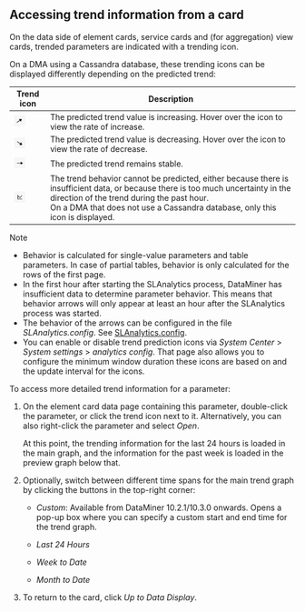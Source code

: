 ## Accessing trend information from a card

On the data side of element cards, service cards and (for aggregation) view cards, trended parameters are indicated with a trending icon.

On a DMA using a Cassandra database, these trending icons can be displayed differently depending on the predicted trend:

| Trend icon                                                                     | Description                                                                                                                                                                                                                                                       |
|--------------------------------------------------------------------------------|-------------------------------------------------------------------------------------------------------------------------------------------------------------------------------------------------------------------------------------------------------------------|
| ![](../../images/Trend_icon_increase.png) | The predicted trend value is increasing. Hover over the icon to view the rate of increase.                                                                                                                                                                        |
| ![](../../images/trend_icon_decrease.png) | The predicted trend value is decreasing. Hover over the icon to view the rate of decrease.                                                                                                                                                                        |
| ![](../../images/trend_icon_stable.png)   | The predicted trend remains stable.                                                                                                                                                                                                                               |
| ![](../../images/trend_icon_unknown.png)  | The trend behavior cannot be predicted, either because there is insufficient data, or because there is too much uncertainty in the direction of the trend during the past hour.<br> On a DMA that does not use a Cassandra database, only this icon is displayed. |

> [!NOTE]
> -  Behavior is calculated for single-value parameters and table parameters. In case of partial tables, behavior is only calculated for the rows of the first page.
> -  In the first hour after starting the SLAnalytics process, DataMiner has insufficient data to determine parameter behavior. This means that behavior arrows will only appear at least an hour after the SLAnalytics process was started.
> -  The behavior of the arrows can be configured in the file *SLAnalytics.config*. See [SLAnalytics.config](../../part_7/SkylineDataminerFolder/SLAnalytics_config.md#slanalyticsconfig).
> -  You can enable or disable trend prediction icons via *System Center* > *System settings* > *analytics config*. That page also allows you to configure the minimum window duration these icons are based on and the update interval for the icons.

To access more detailed trend information for a parameter:

1. On the element card data page containing this parameter, double-click the parameter, or click the trend icon next to it. Alternatively, you can also right-click the parameter and select *Open*.

    At this point, the trending information for the last 24 hours is loaded in the main graph, and the information for the past week is loaded in the preview graph below that.

2. Optionally, switch between different time spans for the main trend graph by clicking the buttons in the top-right corner:

    - *Custom*: Available from DataMiner 10.2.1/10.3.0 onwards. Opens a pop-up box where you can specify a custom start and end time for the trend graph.

    - *Last 24 Hours*

    - *Week to Date*

    - *Month to Date*

3. To return to the card, click *Up to Data Display*.
